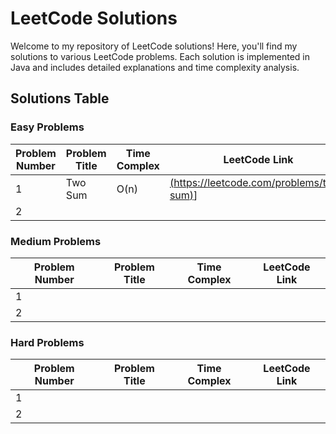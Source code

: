 # LeetCode Solutions

Welcome to my repository of LeetCode solutions! Here, you'll find my solutions to various LeetCode problems. Each solution is implemented in Java and includes detailed explanations and time complexity analysis.

## Solutions Table

### Easy Problems

| Problem Number | Problem Title | Time Complex  | LeetCode Link |
|----------------|---------------|---------------|---------------|
| 1              | Two Sum       |O(n)           |[(https://leetcode.com/problems/two-sum)](https://leetcode.com/problems/two-sum/description/)]
| 2              |               |               |               |

### Medium Problems

| Problem Number | Problem Title | Time Complex  | LeetCode Link |
|----------------|---------------|---------------|---------------|
| 1              |               |               |               |
| 2              |               |               |               |

### Hard Problems

| Problem Number | Problem Title | Time Complex  | LeetCode Link |
|----------------|---------------|---------------|---------------|
| 1              |               |               |               |
| 2              |               |               |               |
